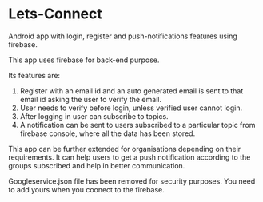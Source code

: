 # Lets-Connect
Android app with  login, register and push-notifications features using firebase.

This app uses firebase for back-end purpose.

Its features are:
1) Register with an email id and an auto generated email is sent to that email id asking the user to verify the email.
2) User needs to verify before login, unless verified user cannot login.
3) After logging in user can subscribe to topics.
4) A notification can be sent to users subscribed to a particular topic from firebase console, where all the data has been stored.

This app can be further extended for organisations depending on their requirements. It can help users to get a push notification according
to the groups subscribed and help in better communication.

Googleservice.json file has been removed for security purposes. You need to add yours when you coonect to the firebase.
